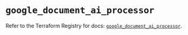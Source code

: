 # `google_document_ai_processor`

Refer to the Terraform Registry for docs: [`google_document_ai_processor`](https://registry.terraform.io/providers/hashicorp/google/6.32.0/docs/resources/document_ai_processor).

